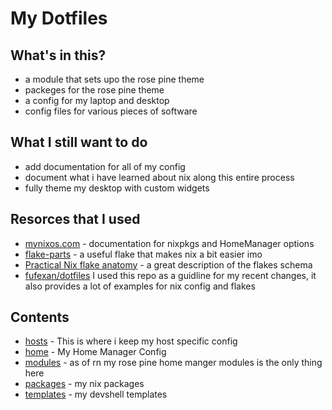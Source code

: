# My Dotfiles

## What's in this?

* a module that sets upo the rose pine theme
* packeges for the rose pine theme
* a config for my laptop and desktop
* config files for various pieces of software

## What I still want to do

* add documentation for all of my config
* document what i have learned about nix along this entire process
* fully theme my desktop with custom widgets

## Resorces that I used

* [mynixos.com](https://mynixos.com) - documentation for nixpkgs and HomeManager options
* [flake-parts](https://flake.parts) - a useful flake that makes nix a bit easier imo
* [Practical Nix flake anatomy](https://vtimofeenko.com/posts/practical-nix-flake-anatomy-a-guided-tour-of-flake.nix/) - a great description of the flakes schema
* [fufexan/dotfiles](https://github.com/fufexan/dotfiles) I used this repo as a guidline for my recent changes, it also provides a lot of examples for nix config and flakes

## Contents

* [hosts](hosts) - This is where i keep my host specific config
* [home](home) - My Home Manager Config
* [modules](modules) - as of rn my rose pine home manger modules is the only thing here
* [packages](packages) - my nix packages
* [templates](templates) - my devshell templates
